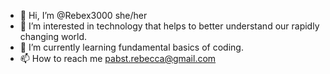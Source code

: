 - 👋 Hi, I’m @Rebex3000 she/her
- 👀 I’m interested in technology that helps to better understand our rapidly changing world.
- 🌱 I’m currently learning fundamental basics of coding.
- 📫 How to reach me pabst.rebecca@gmail.com

<!---
Rebex3000/Rebex3000 is a ✨ special ✨ repository because its `README.md` (this file) appears on your GitHub profile.
You can click the Preview link to take a look at your changes.
--->
